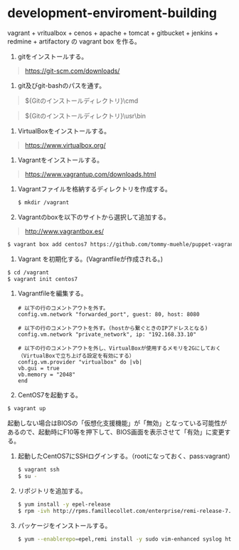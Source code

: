 # development-enviroment-building
vagrant + vritualbox + cenos + apache + tomcat + gitbucket + jenkins + redmine + artifactory  の vagrant box を作る。

1. gitをインストールする。

 > https://git-scm.com/downloads/

1. git及びgit-bashのパスを通す。

 > ${Gitのインストールディレクトリ}\\cmd

 > ${Gitのインストールディレクトリ}\\usr\\bin

1. VirtualBoxをインストールする。

 > https://www.virtualbox.org/

1. Vagrantをインストールする。

 > https://www.vagrantup.com/downloads.html

1. Vagrantファイルを格納するディレクトリを作成する。

   ~~~bash
   $ mkdir /vagrant
   ~~~

1. Vagrantのboxを以下のサイトから選択して追加する。

 > http://www.vagrantbox.es/

   ~~~bash
   $ vagrant box add centos7 https://github.com/tommy-muehle/puppet-vagrant-boxes/releases/download/1.1.0/centos-7.0-x86_64.box
   ~~~

1. Vagrant を初期化する。(Vagrantfileが作成される。)

  ~~~bash
  $ cd /vagrant
  $ vagrant init centos7
  ~~~

1. Vagrantfileを編集する。

   ~~~
   # 以下の行のコメントアウトを外す。
   config.vm.network "forwarded_port", guest: 80, host: 8080

   # 以下の行のコメントアウトを外す。(hostから繋ぐときのIPアドレスとなる)
   config.vm.network "private_network", ip: "192.168.33.10"

   # 以下の行のコメントアウトを外し、VirtualBoxが使用するメモリを2Gにしておく（VirtualBoxで立ち上げる設定を有効にする）
   config.vm.provider "virtualbox" do |vb|
   vb.gui = true
   vb.memory = "2048"
   end
   ~~~

1. CentOS7を起動する。

  ~~~bash
  $ vagrant up
  ~~~

  起動しない場合はBIOSの「仮想化支援機能」が「無効」となっている可能性があるので、起動時にF10等を押下して、BIOS画面を表示させて「有効」に変更する。

1. 起動したCentOS7にSSHログインする。（rootになっておく、pass:vagrant）

   ~~~bash
   $ vagrant ssh
   $ su -
   ~~~

1. リポジトリを追加する。

   ~~~bash
   $ yum install -y epel-release
   $ rpm -ivh http://rpms.famillecollet.com/enterprise/remi-release-7.rpm
   ~~~

1. パッケージをインストールする。

   ~~~bash
   $ yum --enablerepo=epel,remi install -y sudo vim-enhanced syslog httpd httpd-devel php php-devel php-pear php-mysql php-gd php-mbstring php-pecl-imagick mariadb-server wget git java-1.8.0-openjdk-devel.x86_64 tomcat
   ~~~
